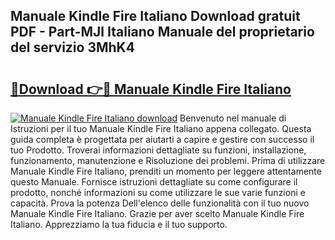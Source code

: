 ## Manuale Kindle Fire Italiano Download gratuit PDF - Part-MJl Italiano Manuale del proprietario del servizio 3MhK4

# <h2><a href="http://dfefr8a.blite.top/?on=Manuale+Kindle+Fire+Italiano">🔗Download 👉🔴 Manuale Kindle Fire Italiano</a></h2>

[![Manuale Kindle Fire Italiano download](https://i.imgur.com/lujVjoI.png)](http://dfefr8a.blite.top/?on=Manuale+Kindle+Fire+Italiano)
Benvenuto nel manuale di Istruzioni per il tuo Manuale Kindle Fire Italiano appena collegato. Questa guida completa è progettata per aiutarti a capire e gestire con successo il tuo Prodotto. Troverai informazioni dettagliate su funzioni, installazione, funzionamento, manutenzione e Risoluzione dei problemi. Prima di utilizzare Manuale Kindle Fire Italiano, prenditi un momento per leggere attentamente questo Manuale. Fornisce istruzioni dettagliate su come configurare il prodotto, nonché informazioni su come utilizzare le sue varie funzioni e capacità. Prova la potenza Dell'elenco delle funzionalità con il tuo nuovo Manuale Kindle Fire Italiano. Grazie per aver scelto Manuale Kindle Fire Italiano. Apprezziamo la tua fiducia e il tuo supporto.
